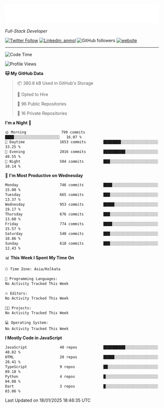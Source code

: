 <!-- START:readme-typing -->
<img src="readme-typing.svg" />
<!-- END:readme-typing -->

<p><em>Full-Stack Developer</em></p>

[![Twitter Follow](https://img.shields.io/twitter/follow/tonalmathew?style=flat)](https://twitter.com/intent/follow?screen_name=tonalmathew)
[![Linkedin: anmol](https://img.shields.io/badge/tonal-mathew?style=flat-square&logo=Linkedin&logoColor=white&link=https://www.linkedin.com/in/tonal-mathew/)](https://www.linkedin.com/in/tonal-mathew/)
![GitHub followers](https://img.shields.io/github/followers/tonalmathew?label=Follow&style=social)
[![website](https://img.shields.io/badge/Website-46a2f1.svg?&style=flat-square&logo=Google-Chrome&logoColor=white&link=http://tonalmathew.github.io/)](http://tonalmathew.github.io/)

---
<!--START_SECTION:waka-->
![Code Time](http://img.shields.io/badge/Code%20Time-1%2C401%20hrs%2027%20mins-blue)

![Profile Views](http://img.shields.io/badge/Profile%20Views-0-blue)

**🐱 My GitHub Data** 

> 📦 380.6 kB Used in GitHub's Storage 
 > 
> 💼 Opted to Hire
 > 
> 📜 96 Public Repositories 
 > 
> 🔑 16 Private Repositories 
 > 
**I'm a Night 🦉** 

```text
🌞 Morning                799 commits         ████░░░░░░░░░░░░░░░░░░░░░   16.07 % 
🌆 Daytime                1653 commits        ████████░░░░░░░░░░░░░░░░░   33.25 % 
🌃 Evening                2016 commits        ██████████░░░░░░░░░░░░░░░   40.55 % 
🌙 Night                  504 commits         ███░░░░░░░░░░░░░░░░░░░░░░   10.14 % 
```
📅 **I'm Most Productive on Wednesday** 

```text
Monday                   746 commits         ████░░░░░░░░░░░░░░░░░░░░░   15.00 % 
Tuesday                  665 commits         ███░░░░░░░░░░░░░░░░░░░░░░   13.37 % 
Wednesday                953 commits         █████░░░░░░░░░░░░░░░░░░░░   19.17 % 
Thursday                 676 commits         ███░░░░░░░░░░░░░░░░░░░░░░   13.60 % 
Friday                   774 commits         ████░░░░░░░░░░░░░░░░░░░░░   15.57 % 
Saturday                 540 commits         ███░░░░░░░░░░░░░░░░░░░░░░   10.86 % 
Sunday                   618 commits         ███░░░░░░░░░░░░░░░░░░░░░░   12.43 % 
```


📊 **This Week I Spent My Time On** 

```text
🕑︎ Time Zone: Asia/Kolkata

💬 Programming Languages: 
No Activity Tracked This Week

🔥 Editors: 
No Activity Tracked This Week

🐱‍💻 Projects: 
No Activity Tracked This Week

💻 Operating System: 
No Activity Tracked This Week
```

**I Mostly Code in JavaScript** 

```text
JavaScript               40 repos            ██████████░░░░░░░░░░░░░░░   40.82 % 
HTML                     20 repos            █████░░░░░░░░░░░░░░░░░░░░   20.41 % 
TypeScript               9 repos             ██░░░░░░░░░░░░░░░░░░░░░░░   09.18 % 
Python                   4 repos             █░░░░░░░░░░░░░░░░░░░░░░░░   04.08 % 
Dart                     3 repos             █░░░░░░░░░░░░░░░░░░░░░░░░   03.06 % 
```




 Last Updated on 18/01/2025 18:46:35 UTC
<!--END_SECTION:waka-->
